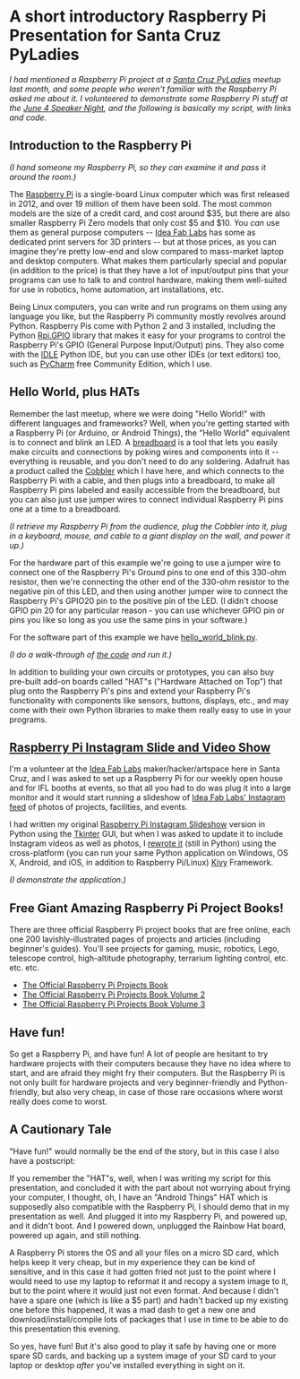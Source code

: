 # A short introductory Raspberry Pi Presentation for Santa Cruz PyLadies

*I had mentioned a Raspberry Pi project at a [Santa Cruz PyLadies](https://www.meetup.com/PyLadiesSC/) meetup last 
month, and some people who weren't familiar with the Raspberry Pi asked me about it. I volunteered to demonstrate some 
Raspberry Pi stuff at the [June 4 Speaker Night](https://www.meetup.com/PyLadiesSC/events/250555271/), and the 
following is basically my script, with links and code.*

## Introduction to the Raspberry Pi

*(I hand someone my Raspberry Pi, so they can examine it and pass it around the room.)* 

The [Raspberry Pi](https://www.raspberrypi.org/) is a single-board Linux computer which was first released in 2012, and 
over 19 million of them have been sold. The most common models are the size of a credit card, and cost around $35, but 
there are also smaller Raspberry Pi Zero models that only cost $5 and $10. You *can* use them as general purpose 
computers -- [Idea Fab Labs](http://santacruz.ideafablabs.com/) has some as dedicated print servers for 3D printers -- 
but at those prices, as you can imagine they're pretty low-end and slow compared to mass-market laptop and desktop 
computers. What makes them particularly special and popular (in addition to the price) is that they have a lot of 
input/output pins that your programs can use to talk to and control hardware, making them well-suited for use in 
robotics, home automation, art installations, etc.

Being Linux computers, you can write and run programs on them using any language you like, but the Raspberry Pi 
community mostly revolves around Python. Raspberry Pis come with Python 2 and 3 installed, including the Python 
[Rpi.GPIO](https://pypi.org/project/RPi.GPIO/) library that makes it easy for your programs to control the Raspberry 
Pi's GPIO (General Purpose Input/Output) pins. They also come with the 
[IDLE](https://docs.python.org/3/library/idle.html) Python IDE, but you can use other IDEs (or text editors) too, such 
as [PyCharm](https://www.jetbrains.com/pycharm/) free Community Edition, which I use.

## Hello World, plus HATs

Remember the last meetup, where we were doing "Hello World!" with different languages and frameworks? Well, when you're 
getting started with a Raspberry Pi (or Arduino, or Android Things), the "Hello World" equivalent is to connect and 
blink an LED. A [breadboard](https://learn.sparkfun.com/tutorials/how-to-use-a-breadboard) is a tool that lets you 
easily make circuits and connections by poking wires and components into it -- everything is reusable, and you don't 
need to do any soldering. Adafruit has a product called the [Cobbler](https://www.adafruit.com/product/914) which I 
have here, and which connects to the Raspberry Pi with a cable, and then plugs into a breadboard, to make all 
Raspberry Pi pins labeled and easily accessible from the breadboard, but you can also just use jumper wires to connect 
individual Raspberry Pi pins one at a time to a breadboard.

*(I retrieve my Raspberry Pi from the audience, plug the Cobbler into it, plug in a keyboard, mouse, and cable to a 
giant display on the wall, and power it up.)*

For the hardware part of this example we're going to use a jumper wire to connect one of the Raspberry Pi's Ground pins 
to one end of this 330-ohm resistor, then we're connecting the other end of the 330-ohm resistor to the negative pin of 
this LED, and then using another jumper wire to connect the Raspberry Pi's GPIO20 pin to the positive pin of the LED. 
(I didn't choose GPIO pin 20 for any particular reason - you can use whichever GPIO pin or pins you like so long as you 
use the same pins in your software.) 

For the software part of this example we have 
[hello_world_blink.py](https://github.com/tachyonlabs/raspberry_pi_pyladies_presentation/blob/master/hello_world_blink.py).

*(I do a walk-through of [the code](https://github.com/tachyonlabs/raspberry_pi_pyladies_presentation/blob/master/hello_world_blink.py) and run it.)*

In addition to building your own circuits or prototypes, you can also buy pre-built add-on boards called "HAT"s 
("Hardware Attached on Top") that plug onto the Raspberry Pi's pins and extend your Raspberry Pi's functionality with 
components like sensors, buttons, displays, etc., and may come with their own Python libraries to make them really easy 
to use in your programs. 

## [Raspberry Pi Instagram Slide and Video Show](https://github.com/tachyonlabs/raspberry_pi_slide_and_video_show)

I'm a volunteer at the [Idea Fab Labs](https://santacruz.ideafablabs.com/) maker/hacker/artspace here in Santa Cruz, 
and I was asked to set up a Raspberry Pi for our weekly open house and for IFL booths at events, so that all you 
had to do was plug it into a large monitor and it would start running a slideshow of 
[Idea Fab Labs' Instagram feed](https://www.instagram.com/ideafablabs/) of photos of projects, facilities, and events.

I had written my original 
[Raspberry Pi Instagram Slideshow](https://github.com/tachyonlabs/raspberry_pi_instagram_slideshow) version in Python 
using the [Tkinter](https://wiki.python.org/moin/TkInter) GUI, but when I was asked to update it to include Instagram 
videos as well as photos, I [rewrote it](https://github.com/tachyonlabs/raspberry_pi_slide_and_video_show) (still in 
Python) using the cross-platform (you can run your same Python application on Windows, OS X, Android, and iOS, in 
addition to Raspberry Pi/Linux) [Kivy](https://kivy.org/) Framework. 

*(I demonstrate the application.)*

## Free Giant Amazing Raspberry Pi Project Books!

There are three official Raspberry Pi project books that are free online, each one 200 lavishly-illustrated pages of 
projects and articles (including beginner's guides). You'll see projects for gaming, music, robotics, Lego, telescope 
control, high-altitude photography, terrarium lighting control, etc. etc. etc.

* [The Official Raspberry Pi Projects Book](https://www.raspberrypi.org/magpi-issues/Projects_Book_v1.pdf)
* [The Official Raspberry Pi Projects Book Volume 2](https://www.raspberrypi.org/magpi-issues/Projects_Book_v2.pdf)
* [The Official Raspberry Pi Projects Book Volume 3](https://www.raspberrypi.org/magpi-issues/Projects_Book_v3.pdf)

## Have fun!

So get a Raspberry Pi, and have fun! A lot of people are hesitant to try hardware projects with their computers because 
they have no idea where to start, and are afraid they might fry their computers. But the Raspberry Pi is not only built 
for hardware projects and very beginner-friendly and Python-friendly, but also very cheap, in case of those rare 
occasions where worst really does come to worst.

## A Cautionary Tale

"Have fun!" would normally be the end of the story, but in this case I also have a postscript:

If you remember the "HAT"s, well, when I was writing my script for this presentation, and concluded it with the part 
about not worrying about frying your computer, I thought, oh, I have an "Android Things" HAT which is supposedly also 
compatible with the Raspberry Pi, I should demo that in my presentation as well. And plugged it into my Raspberry Pi, 
and powered up, and it didn't boot. And I powered down, unplugged the Rainbow Hat board, powered up again, and still 
nothing. 

A Raspberry Pi stores the OS and all your files on a micro SD card, which helps keep it very cheap, but in my 
experience they can be kind of sensitive, and in this case it had gotten fried not just to the point where I would 
need to use my laptop to reformat it and recopy a system image to it, but to the point where it would just not even
format. And because I didn't have a spare one (which is like a $5 part) and hadn't backed up my existing one before 
this happened, it was a mad dash to get a new one and download/install/compile lots of packages that I use in time to 
be able to do this presentation this evening.

So yes, have fun! But it's also good to play it safe by having one or more spare SD cards, and backing up a system 
image of your SD card to your laptop or desktop *after* you've installed everything in sight on it.
